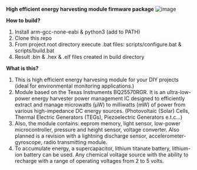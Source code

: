 **High efficient energy harvesting module firmware package**
![image](https://github.com/user-attachments/assets/6b91d697-fb38-45d1-9b32-2ad52f770ce8)

**How to build?**
1. Install arm-gcc-none-eabi & python3 (add to PATH)
2. Clone this repo
3. From project root directory execute .bat files: scripts/configure.bat & scripts/build.bat
4. Result .bin & .hex & .elf files created in build directory

**What is this?**
1. This is high efficient energy harvesing module for your DIY projects (ideal for environmental monitoring applications.)
2. Module based on the Texas Instruments BQ25570RGR. It is an ultra-low-power energy harvester power management IC designed to efficiently extract and manage microwatts (µW) to milliwatts (mW) of power from various high-impedance DC energy sources. (Photovoltaic (Solar) Cells, Thermal Electric Generators (TEGs), Piezoelectric Generators e.t.c...)
3. Also, the module contains: eeprom memory, light sensor, low-power microcontroller, pressure and height sensor, voltage converter. Also planned is a revision with a lightning discharge sensor, accelerometer-gyroscope, radio transmitting module.
4. To accumulate energy, a supercapacitor, lithium titanate battery, lithium-ion battery can be used. Any chemical voltage source with the ability to recharge with a range of operating voltages from 2 to 5 volts.